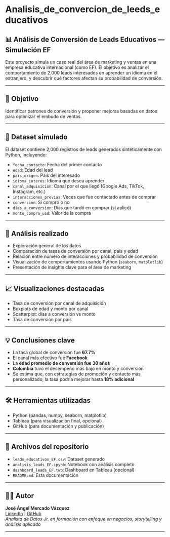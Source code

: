 # Analisis_de_convercion_de_leeds_educativos
## 📊 Análisis de Conversión de Leads Educativos — Simulación EF

Este proyecto simula un caso real del área de marketing y ventas en una empresa educativa internacional (como EF). El objetivo es analizar el comportamiento de 2,000 leads interesados en aprender un idioma en el extranjero, y descubrir qué factores afectan su probabilidad de conversión.

---

## 🎯 Objetivo

Identificar patrones de conversión y proponer mejoras basadas en datos para optimizar el embudo de ventas. 

---

## 🧾 Dataset simulado

El dataset contiene 2,000 registros de leads generados sintéticamente con Python, incluyendo:

- `fecha_contacto`: Fecha del primer contacto
- `edad`: Edad del lead
- `pais_origen`: País del interesado
- `idioma_interes`: Idioma que desea aprender
- `canal_adquisicion`: Canal por el que llegó (Google Ads, TikTok, Instagram, etc.)
- `interacciones_previas`: Veces que fue contactado antes de comprar
- `conversion`: Si compró o no
- `dias_a_conversion`: Días que tardó en comprar (si aplicó)
- `monto_compra_usd`: Valor de la compra

---

## 🧠 Análisis realizado

- Exploración general de los datos
- Comparación de tasas de conversión por canal, país y edad
- Relación entre número de interacciones y probabilidad de conversión
- Visualización de comportamientos usando Python (`seaborn`, `matplotlib`)
- Presentación de insights clave para el área de marketing

---

## 📈 Visualizaciones destacadas

- Tasa de conversión por canal de adquisición
- Boxplots de edad y monto por canal
- Scatterplot: días a conversión vs monto
- Tasa de conversión por país

---

## 💡 Conclusiones clave

- La tasa global de conversión fue **67.7%**
- El canal más efectivo fue **Facebook**
- La **edad promedio de conversión fue 30 años**
- **Colombia** tuvo el desempeño más bajo en monto y conversión
- Se estima que, con estrategias de promoción y contacto más personalizado, la tasa podría mejorar hasta **18% adicional**

---

## 🛠️ Herramientas utilizadas

- Python (pandas, numpy, seaborn, matplotlib)
- Tableau (para visualización final, opcional)
- GitHub (para documentación y publicación)

---

## 📂 Archivos del repositorio

- `leads_educativos_EF.csv`: Dataset generado
- `analisis_leads_EF.ipynb`: Notebook con análisis completo
- `dashboard_leads_EF.twb`: Dashboard en Tableau (opcional)
- `README.md`: Esta documentación

---

## 🧑‍💼 Autor

**José Ángel Mercado Vázquez**  
[LinkedIn](https://www.linkedin.com/in/jose-angel-mercado-vazquez) | [GitHub](https://github.com/Angelitomixmatalosjaja)  
*Analista de Datos Jr. en formación con enfoque en negocios, storytelling y análisis aplicado*

---
